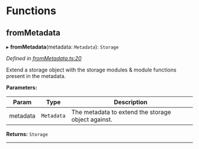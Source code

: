 

# Functions

<a id="frommetadata"></a>

##  fromMetadata

▸ **fromMetadata**(metadata: *`Metadata`*): `Storage`

*Defined in [fromMetadata.ts:20](https://github.com/polkadot-js/api/blob/2263234/packages/type-storage/src/fromMetadata.ts#L20)*

Extend a storage object with the storage modules & module functions present in the metadata.

**Parameters:**

| Param | Type | Description |
| ------ | ------ | ------ |
| metadata | `Metadata` |  The metadata to extend the storage object against. |

**Returns:** `Storage`

___

